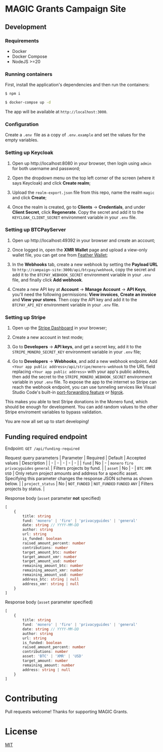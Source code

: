 # MAGIC Grants Campaign Site

## Development

### Requirements

- Docker
- Docker Compose
- NodeJS >=20

### Running containers

First, install the application's dependencies and then run the containers:

```bash
$ npm i
```

```bash
$ docker-compse up -d
```

The app will be available at `http://localhost:3000`.

### Configuration

Create a `.env `file as a copy of `.env.example` and set the values for the empty variables.

### Setting up Keycloak

1. Open up http://localhost:8080 in your browser, then login using `admin` for both username and password;

2. Open the dropdown menu on the top left corner of the screen (where it says Keycloak) and click **Create realm**;

3. Upload the `realm-export.json` file from this repo, name the realm  `magic` and click **Create**;

4. Once the realm is created, go to **Clients** -> **Credentials**, and under **Client Secret**, click **Regenerate**. Copy the secret and add it to the `KEYCLOAK_CLIENT_SECRET` environment variable in your `.env` file.

### Setting up BTCPayServer

1. Open up http://localhost:49392 in your browser and create an account;

2. Once logged in, open the **XMR Wallet** page and upload a view-only wallet file, you can get one from [Feather Wallet](https://featherwallet.org/);

3. In the **Webhooks** tab, create a new webhook by setting the **Payload URL** to `http://campaign-site:3000/api/btcpay/webhook`, copy the secret and add it to the `BTCPAY_WEBHOOK_SECRET` environment variable in your `.env` file, and finally click **Add webhook**.

4. Create a new API key at **Account** -> **Manage Account** -> **API Keys**, you'll need the following permissions: **View invoices**, **Create an invoice** and **View your stores**. Then copy the API key and add it to the `BTCPAY_API_KEY` environment variable in your `.env` file.

### Setting up Stripe

1. Open up the [Stripe Dashboard](https://dashboard.stripe.com) in your browser;

2. Create a new account in test mode;

3. Go to **Developers** -> **API keys**, and get a secret key, add it to the `STRIPE_MONERO_SECRET_KEY` environment variable in your `.env` file;

4. Go to **Developers** -> **Webhooks**, and add a new webhook endpoint. Add `<Your app public address>/api/stripe/monero-webhook` to the URL field replacing `<Your app public address>` with your app's public address, then add the secret to the `STRIPE_MONERO_WEBHOOK_SECRET` environment variable in your `.env` file. To expose the app to the internet so Stripe can reach the webhook endpoint, you can use tunneling services like Visual Studio Code's built-in [port-forwarding feature](https://code.visualstudio.com/docs/editor/port-forwarding) or [Ngrok](https://ngrok.io).

This makes you able to test Stripe donations in the Monero fund, which should be enough for development. You can add random values to the other Stripe enviroment variables to bypass validation.

You are now all set up to start developing!

## Funding required endpoint

Endpoint: `GET /api/funding-required`

Request query parameters
| Parameter | Required | Default | Accepted values | Description |
| - | - | - | - | - |
| `fund` | No | - | `monero` `firo` `privacyguides` `general` | Filters projects by fund. |
| `asset` | No | - | `BTC` `XMR` `USD` | Only return project amounts and address for a specific asset. Specifying this parameter changes the response JSON schema as shown below. |
| `project_status` | No | `NOT_FUNDED` | `NOT_FUNDED` `FUNDED` `ANY` | Filters projects by status. |

Response body (`asset` parameter **not** specified)

```ts
[
    {
        title: string
        fund: 'monero' | 'firo' | 'privacyguides' | 'general'
        date: string // YYYY-MM-DD
        author: string
        url: string
        is_funded: boolean
        raised_amount_percent: number
        contributions: number
        target_amount_btc: number
        target_amount_xmr: number
        target_amount_usd: number
        remaining_amount_btc: number
        remaining_amount_xmr: number
        remaining_amount_usd: number
        address_btc: string | null
        address_xmr: string | null
    }
]
```

Response body (`asset` parameter specified)

```ts
[
    {
        title: string
        fund: 'monero' | 'firo' | 'privacyguides' | 'general'
        date: string // YYYY-MM-DD
        author: string
        url: string
        is_funded: boolean
        raised_amount_percent: number
        contributions: number
        asset: 'BTC' | 'XMR' | 'USD'
        target_amount: number
        remaining_amount: number
        address: string | null
    }
]
```

# Contributing

Pull requests welcome!
Thanks for supporting MAGIC Grants.

# License

[MIT](LICENSE)